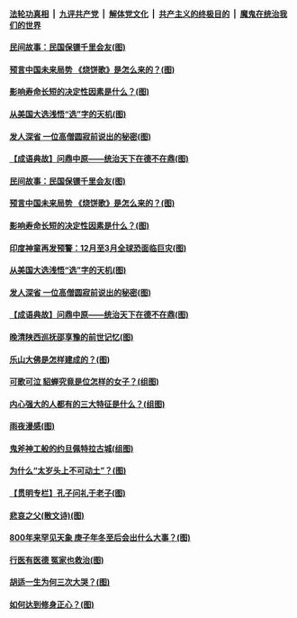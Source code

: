 

####  [法轮功真相](../../../../basic/blob/master/README.md?t=12111731) &nbsp;|&nbsp; [九评共产党](../../../../9ping.md/blob/master/README.md?t=12111731) &nbsp;|&nbsp; [解体党文化](../../../../jtdwh.md/blob/master/README.md?t=12111731)  &nbsp;|&nbsp; [共产主义的终极目的](../../../../gczydzjmd.md/blob/master/README.md?t=12111731) &nbsp;|&nbsp; [魔鬼在统治我们的世界](../../../../mgztzwmdsj.md/blob/master/README.md?t=12111731) 

#### [民间故事：民国保镖千里会友(图)](../pages/p7/954908.md?t=12111731) 

#### [预言中国未来局势 《烧饼歌》是怎么来的？(图)](../pages/p7/955333.md?t=12111731) 

#### [影响寿命长短的决定性因素是什么？(图)](../pages/p7/954824.md?t=12111731) 

#### [从美国大选浅悟“选”字的天机(图)](../pages/p7/954905.md?t=12111731) 

#### [发人深省 一位高僧圆寂前说出的秘密(图)](../pages/p7/954822.md?t=12111731) 

#### [【成语典故】问鼎中原——统治天下在德不在鼎(图)](../pages/p7/955016.md?t=12111731) 

#### [民间故事：民国保镖千里会友(图)](../pages/p7/954908.md?t=12111731) 

#### [预言中国未来局势 《烧饼歌》是怎么来的？(图)](../pages/p7/955333.md?t=12111731) 

#### [影响寿命长短的决定性因素是什么？(图)](../pages/p7/954824.md?t=12111731) 

#### [印度神童再发预警：12月至3月全球恐面临巨灾(图)](../pages/p7/955122.md?t=12111731) 

#### [从美国大选浅悟“选”字的天机(图)](../pages/p7/954905.md?t=12111731) 

#### [发人深省 一位高僧圆寂前说出的秘密(图)](../pages/p7/954822.md?t=12111731) 

#### [【成语典故】问鼎中原——统治天下在德不在鼎(图)](../pages/p7/955016.md?t=12111731) 

#### [晚清陕西巡抚邵享豫的前世记忆(图)](../pages/p7/954904.md?t=12111731) 

#### [乐山大佛是怎样建成的？(图)](../pages/p7/954819.md?t=12111731) 

#### [可歌可泣 貂蝉究竟是位怎样的女子？(组图)](../pages/p7/953166.md?t=12111731) 

#### [内心强大的人都有的三大特征是什么？(组图)](../pages/p7/954710.md?t=12111731) 

#### [雨夜漫感(图)](../pages/p7/954820.md?t=12111731) 

#### [鬼斧神工般的约旦佩特拉古城(组图)](../pages/p7/954894.md?t=12111731) 

#### [为什么“太岁头上不可动土”？(图)](../pages/p7/954832.md?t=12111731) 

#### [【贯明专栏】孔子问礼于老子(图)](../pages/p7/954703.md?t=12111731) 

#### [悲哀之父(散文诗)(图)](../pages/p7/954722.md?t=12111731) 

#### [800年来罕见天象 庚子年冬至后会出什么大事？(图)](../pages/p7/954821.md?t=12111731) 

#### [行医有医德 冤家也救治(图)](../pages/p7/954693.md?t=12111731) 

#### [胡适一生为何三次大哭？(图)](../pages/p7/954700.md?t=12111731) 

#### [如何达到修身正心？(图)](../pages/p7/954699.md?t=12111731) 

